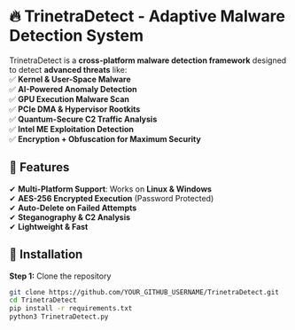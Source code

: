 # 🔥 TrinetraDetect - Adaptive Malware Detection System  

TrinetraDetect is a **cross-platform malware detection framework** designed to detect **advanced threats** like:  
✅ **Kernel & User-Space Malware**  
✅ **AI-Powered Anomaly Detection**  
✅ **GPU Execution Malware Scan**  
✅ **PCIe DMA & Hypervisor Rootkits**  
✅ **Quantum-Secure C2 Traffic Analysis**  
✅ **Intel ME Exploitation Detection**  
✅ **Encryption + Obfuscation for Maximum Security**  

## 🚀 Features  
✔ **Multi-Platform Support**: Works on **Linux & Windows**  
✔ **AES-256 Encrypted Execution** (Password Protected)  
✔ **Auto-Delete on Failed Attempts**  
✔ **Steganography & C2 Analysis**  
✔ **Lightweight & Fast**  

## 🔧 Installation  
**Step 1:** Clone the repository  
```bash
git clone https://github.com/YOUR_GITHUB_USERNAME/TrinetraDetect.git  
cd TrinetraDetect
pip install -r requirements.txt
python3 TrinetraDetect.py
